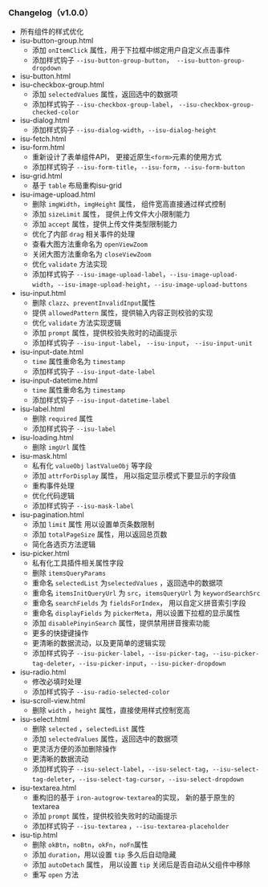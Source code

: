 ### Changelog（v1.0.0）
- 所有组件的样式优化
- isu-button-group.html
    - 添加 `onItemClick` 属性，用于下拉框中绑定用户自定义点击事件
    - 添加样式钩子 `--isu-button-group-button`，` --isu-button-group-dropdown`
- isu-button.html
- isu-checkbox-group.html
    - 添加 `selectedValues` 属性，返回选中的数据项
    - 添加样式钩子 `--isu-checkbox-group-label`， `--isu-checkbox-group-checked-color`
- isu-dialog.html
    - 添加样式钩子 `--isu-dialog-width`，`--isu-dialog-height`
- isu-fetch.html
- isu-form.html
    - 重新设计了表单组件API， 更接近原生`<form>`元素的使用方式
    - 添加样式钩子 `--isu-form-title`，`--isu-form`，`--isu-form-button`
- isu-grid.html
    - 基于 `table` 布局重构isu-grid
- isu-image-upload.html
    - 删除 `imgWidth`，`imgHeight` 属性， 组件宽高直接通过样式控制
    - 添加 `sizeLimit` 属性， 提供上传文件大小限制能力
    - 添加 `accept` 属性，提供上传文件类型限制能力
    - 优化了内部 `drag` 相关事件的处理
    - 查看大图方法重命名为 `openViewZoom`
    - 关闭大图方法重命名为 `closeViewZoom`
    - 优化 `validate` 方法实现
    - 添加样式钩子 `--isu-image-upload-label`，`--isu-image-upload-width`，`--isu-image-upload-height`，`--isu-image-upload-buttons`
- isu-input.html
    - 删除 `clazz`、`preventInvalidInput`属性
    - 提供 `allowedPattern` 属性，提供输入内容正则校验的实现
    - 优化 `validate` 方法实现逻辑
    - 添加 `prompt` 属性，提供校验失败时的动画提示
    - 添加样式钩子 `--isu-input-label`， `--isu-input`， `--isu-input-unit`
- isu-input-date.html
    - `time` 属性重命名为 `timestamp`
    - 添加样式钩子 `--isu-input-date-label`
- isu-input-datetime.html
    - `time` 属性重命名为 `timestamp`
    - 添加样式钩子 `--isu-input-datetime-label`
- isu-label.html
    - 删除 `required` 属性
    - 添加样式钩子 `--isu-label`
- isu-loading.html
    - 删除 `imgUrl` 属性
- isu-mask.html
    - 私有化 `valueObj` `lastValueObj` 等字段
    - 添加 `attrForDisplay` 属性， 用以指定显示模式下要显示的字段值
    - 重构事件处理
    - 优化代码逻辑
    - 添加样式钩子 `--isu-mask-label`
- isu-pagination.html
    - 添加 `limit` 属性 用以设置单页条数限制
    - 添加 `totalPageSize` 属性，用以返回总页数
    - 简化各选页方法逻辑
- isu-picker.html
    - 私有化工具插件相关属性字段
    - 删除 `itemsQueryParams` 
    - 重命名 `selectedList` 为`selectedValues` ，返回选中的数据项
    - 重命名 `itemsInitQueryUrl` 为 `src`，`itemsQueryUrl` 为 `keywordSearchSrc` 
    - 重命名 `searchFields` 为 `fieldsForIndex`， 用以自定义拼音索引字段
    - 重命名 `displayFields` 为 `pickerMeta`，用以设置下拉框的显示属性
    - 添加 `disablePinyinSearch` 属性，提供禁用拼音搜索功能
    - 更多的快捷键操作
    - 更清晰的数据流动，以及更简单的逻辑实现 
    - 添加样式钩子 `--isu-picker-label`，`--isu-picker-tag`，`--isu-picker-tag-deleter`，`--isu-picker-input`，`--isu-picker-dropdown`
- isu-radio.html
    - 修改必填时处理
    - 添加样式钩子 `--isu-radio-selected-color`
- isu-scroll-view.html
    - 删除 `width` ，`height` 属性，直接使用样式控制宽高
- isu-select.html
    - 删除 `selected` ，`selectedList` 属性
    - 添加 `selectedValues` 属性，返回选中的数据项
    - 更灵活方便的添加删除操作
    - 更清晰的数据流动
    - 添加样式钩子 `--isu-select-label`，`--isu-select-tag`，`--isu-select-tag-deleter`，`--isu-select-tag-cursor`，`--isu-select-dropdown`
- isu-textarea.html
    - 重构旧的基于 `iron-autogrow-textarea`的实现， 新的基于原生的textarea
    - 添加 `prompt` 属性，提供校验失败时的动画提示
    - 添加样式钩子 `--isu-textarea` ，`--isu-textarea-placeholder`
- isu-tip.html
    - 删除 `okBtn`，`noBtn`，`okFn`，`noFn`属性
    - 添加 `duration`，用以设置 `tip` 多久后自动隐藏
    - 添加 `autoDetach` 属性， 用以设置 `tip` 关闭后是否自动从父组件中移除
    - 重写 `open` 方法
